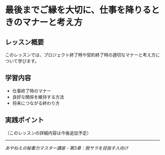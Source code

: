 # 最後までご縁を大切に、仕事を降りるときのマナーと考え方

## レッスン概要
このレッスンでは、プロジェクト終了時や契約終了時の適切なマナーと考え方について学びます。

## 学習内容
- 仕事終了時のマナー
- 良好な関係を維持する方法
- 将来につながる終わり方

## 実践ポイント
（このレッスンの詳細内容は今後追加予定）

---
*あやねえの秘書力マスター講座 - 第3章：脱サラを目指す人向け*
